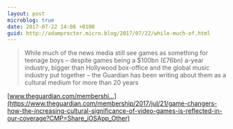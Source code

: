 ```yaml
---
layout: post
microblog: true
date: 2017-07-22 14:08 +0100
guid: http://adamprocter.micro.blog/2017/07/22/while-much-of.html
---
```

> While much of the news media still see games as something for teenage boys – despite games being a $100bn (£76bn) a-year industry, bigger than Hollywood box-office and the global music industry put together – the Guardian has been writing about them as a cultural medium for more than 20 years

[www.theguardian.com/membershi...](https://www.theguardian.com/membership/2017/jul/21/game-changers-how-the-increasing-cultural-significance-of-video-games-is-reflected-in-our-coverage?CMP=Share_iOSApp_Other)
